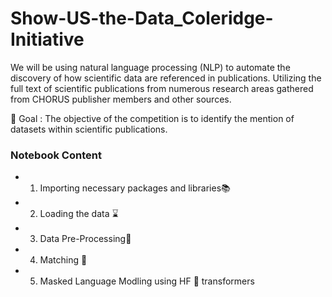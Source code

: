 # Show-US-the-Data_Coleridge-Initiative

We will be using natural language processing (NLP) to automate the discovery of how scientific data are referenced in publications. Utilizing the full text of scientific publications from numerous research areas gathered from CHORUS publisher members and other sources.

📌 Goal : The objective of the competition is to identify the mention of datasets within scientific publications.

### Notebook Content
* 1. Importing necessary packages and libraries📚
* 2. Loading the data ⌛
* 3. Data Pre-Processing🔧
* 4. Matching 📑
* 5. Masked Language Modling using HF 🤗 transformers


